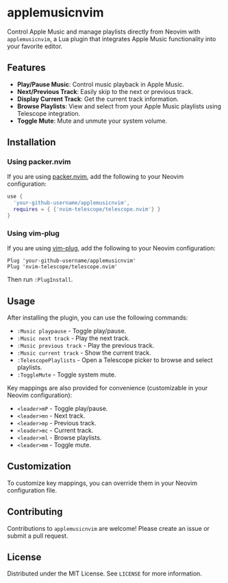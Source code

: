 # applemusicnvim

Control Apple Music and manage playlists directly from Neovim with `applemusicnvim`, a Lua plugin that integrates Apple Music functionality into your favorite editor.

## Features

- **Play/Pause Music**: Control music playback in Apple Music.
- **Next/Previous Track**: Easily skip to the next or previous track.
- **Display Current Track**: Get the current track information.
- **Browse Playlists**: View and select from your Apple Music playlists using Telescope integration.
- **Toggle Mute**: Mute and unmute your system volume.

## Installation

### Using packer.nvim

If you are using [packer.nvim](https://github.com/wbthomason/packer.nvim), add the following to your Neovim configuration:

```lua
use {
  'your-github-username/applemusicnvim',
  requires = { {'nvim-telescope/telescope.nvim'} }
}
```

### Using vim-plug

If you are using [vim-plug](https://github.com/junegunn/vim-plug), add the following to your Neovim configuration:

```vim
Plug 'your-github-username/applemusicnvim'
Plug 'nvim-telescope/telescope.nvim'
```

Then run `:PlugInstall`.

## Usage

After installing the plugin, you can use the following commands:

- `:Music playpause` - Toggle play/pause.
- `:Music next track` - Play the next track.
- `:Music previous track` - Play the previous track.
- `:Music current track` - Show the current track.
- `:TelescopePlaylists` - Open a Telescope picker to browse and select playlists.
- `:ToggleMute` - Toggle system mute.

Key mappings are also provided for convenience (customizable in your Neovim configuration):

- `<leader>mP` - Toggle play/pause.
- `<leader>mn` - Next track.
- `<leader>mp` - Previous track.
- `<leader>mc` - Current track.
- `<leader>ml` - Browse playlists.
- `<leader>mm` - Toggle mute.

## Customization

To customize key mappings, you can override them in your Neovim configuration file.

## Contributing

Contributions to `applemusicnvim` are welcome! Please create an issue or submit a pull request.

## License

Distributed under the MIT License. See `LICENSE` for more information.

